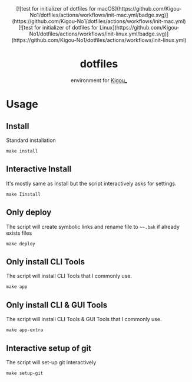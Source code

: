 <div align="center">
[![test for initializer of dotfiles for macOS](https://github.com/Kigou-No1/dotfiles/actions/workflows/init-mac.yml/badge.svg)](https://github.com/Kigou-No1/dotfiles/actions/workflows/init-mac.yml)<br>
[![test for initializer of dotfiles for Linux](https://github.com/Kigou-No1/dotfiles/actions/workflows/init-linux.yml/badge.svg)](https://github.com/Kigou-No1/dotfiles/actions/workflows/init-linux.yml)


# dotfiles

environment for [Kigou_](https://github.com/Kigou-No1)

</div>

# Usage
##  Install
Standard installation
```
make install
```
## Interactive Install
It's mostly same as Install but the script interactively asks for settings.
```
make Iinstall
```
## Only deploy
The script will create symbolic links and rename file to `~~.bak` if already exists files
```
make deploy
```
## Only install CLI Tools
The script will install CLI Tools that I commonly use.
```
make app
```
## Only install CLI & GUI Tools
The script will install CLI Tools & GUI Tools that I commonly use.
```
make app-extra
```
## Interactive setup of git
The script will set-up git interactively
```
make setup-git
```
<br>
